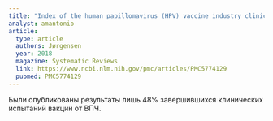 ```yaml
---
title: "Index of the human papillomavirus (HPV) vaccine industry clinical study programmes and non-industry funded studies: a necessary basis to address reporting bias in a systematic review"
analyst: amantonio
article:
  type: article
  authors: Jørgensen
  year: 2018
  magazine: Systematic Reviews
  link: https://www.ncbi.nlm.nih.gov/pmc/articles/PMC5774129
  pubmed: PMC5774129
---
```


Были опубликованы результаты лишь 48% завершившихся клинических испытаний вакцин от ВПЧ.

